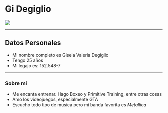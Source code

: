 # Gi Degiglio
![](https://www.facebook.com/photo/?fbid=2944982418869662&set=a.149435215091077)
___
## Datos Personales
- Mi nombre completo es Gisela Valeria Degiglio
- Tengo 25 años
- Mi legajo es: 152.548-7
___
### Sobre mi
- Me encanta entrenar. Hago Boxeo y Primitive Training, entre otras cosas
- Amo los videojuegos, especialmente GTA
- Escucho todo tipo de musica pero mi banda favorita es *Metallica*
